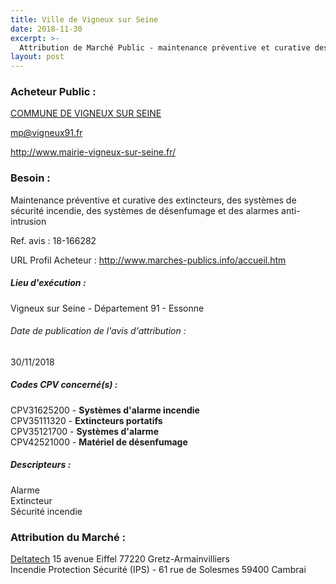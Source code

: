 ```yaml
---
title: Ville de Vigneux sur Seine
date: 2018-11-30
excerpt: >-
  Attribution de Marché Public - maintenance préventive et curative des extincteurs, des systèmes de sécurité incendie, des systèmes, des systèmes de désenfumage et des alarmes anti-intrusion
layout: post
---
```


### Acheteur Public : 
<a href="/acheteur-136/siren-219106572"> COMMUNE DE VIGNEUX SUR SEINE</a><br/>



mp@vigneux91.fr


http://www.mairie-vigneux-sur-seine.fr/
### Besoin :

Maintenance préventive et curative des extincteurs, des systèmes de sécurité incendie, des systèmes de désenfumage et des alarmes anti-intrusion

Ref. avis : 18-166282

URL Profil Acheteur : http://www.marches-publics.info/accueil.htm

##### Lieu d'exécution :

Vigneux sur Seine - Département 91 - Essonne

###### Date de publication de l'avis d'attribution : 
30/11/2018

##### Codes CPV concerné(s) :
CPV31625200 - **Systèmes d'alarme incendie** <br/>
CPV35111320 - **Extincteurs portatifs** <br/>
CPV35121700 - **Systèmes d'alarme** <br/>
CPV42521000 - **Matériel de désenfumage** <br/>

##### Descripteurs :
Alarme <br/>
Extincteur <br/>
Sécurité incendie <br/>

### Attribution du Marché :
<a href="/entreprise-546/siren-324623289"> Deltatech</a>    15 avenue Eiffel 77220 Gretz-Armainvilliers <br/>
Incendie Protection Sécurité (IPS) - 61 rue de Solesmes 59400 Cambrai <br/>
